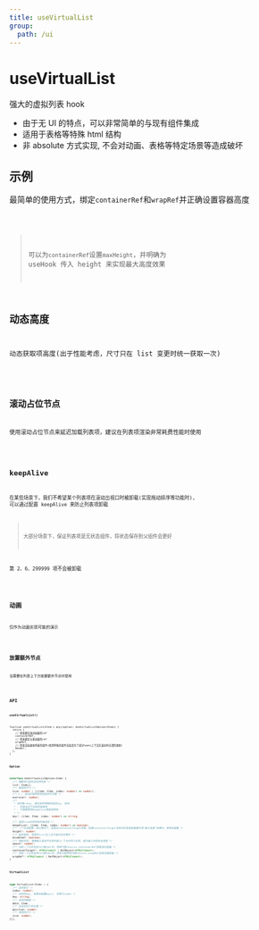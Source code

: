 ```yaml
---
title: useVirtualList
group:
  path: /ui
---
```


# useVirtualList

强大的虚拟列表 hook

- 由于无 UI 的特点，可以非常简单的与现有组件集成
- 适用于表格等特殊 html 结构
- 非 absolute 方式实现, 不会对动画、表格等特定场景等造成破坏

## 示例

最简单的使用方式，绑定`containerRef`和`wrapRef`并正确设置容器高度

<code src="./useVirtualList.demo.tsx" />

> 可以为`containerRef`设置`maxHeight`，并明确为 useHook 传入 height 来实现最大高度效果

## 动态高度

动态获取项高度(出于性能考虑，尺寸只在 list 变更时统一获取一次)

<code src="./useVirtualList.dynamic.demo.tsx" />

## 滚动占位节点

使用滚动占位节点来延迟加载列表项，建议在列表项渲染非常耗费性能时使用

<code src="./useVirtualList.scrolling.demo.tsx" />

## keepAlive

在某些场景下，我们不希望某个列表项在滚动出视口时被卸载(实现拖动排序等功能时), 可以通过配置 keepAlive 来防止列表项卸载

> 大部分场景下，保证列表项是无状态组件，将状态保存到父组件会更好

第 2、6、299999 项不会被卸载

<code src="./useVirtualList.keepAlive.demo.tsx" />

## 动画

仅作为动画实现可能的演示

<code src="./useVirtualList.anime.demo.tsx" />

## 放置额外节点

当需要在列表上下方放置额外节点时使用

<code src="./useVirtualList.plh.demo.tsx" />

## API

**useVirtualList()**

```tsx | pure
function useVirtualList<Item = any>(option: UseVirtualListOption<Item>) {
  return {
    // 用来绑定滚动容器的ref
    containerRef,
    // 用来绑定元素容器的ref
    wrapRef,
    // 用来渲染虚拟列表的组件(使用单独的组件渲染是为了减少hooks上下文在滚动时无谓的更新)
    Render,
  };
}
```

**Option**

```ts
interface UseVirtualListOption<Item> {
  /** 需要进行虚拟滚动的列表 */
  list: Item[];
  /** 每项的尺寸 */
  size: number | ((item: Item, index: number) => number);
  /** 1 | 滚动区域两侧预渲染的节点数 */
  overscan?: number;
  /**
   * 项的唯一key, 建议始终明确的指定key, 除非:
   * - 列表永远不会排序或更改
   * - 不需要使用keepAlive等高级特性
   * */
  key?: (item: Item, index: number) => string;

  /** 返回true的项将始终被渲染 */
  keepAlive?: (item: Item, index: number) => boolean;
  /** 一个可选配置，默认情况下，高度从containerTarget获取，如果containerTarget没有实际高度或需要实现"最大高度"效果时，使用此配置 */
  height?: number;
  /** 是否禁用, 禁用时list为[]且不监听任何事件 */
  disabled?: boolean;
  /** 预留空间, 需要插入其他节点到列表上/下方时传入此项，值为插入内容的总高度 */
  space?: number;
  /** 当有一个已存在的ref或html时，用来代替returns.containerRef获取滚动容器 */
  containerTarget?: HTMLElement | RefObject<HTMLElement>;
  /** 当有一个已存在的ref或html时，用来代替用来代替returns.wrapRef获取包裹容器 */
  wrapRef?: HTMLElement | RefObject<HTMLElement>;
}
```

**VirtualList**

```ts
type VirtualList<Item> = {
  /** 该项索引 */
  index: number;
  /** 该项的key, 如果未配置key(), 则等于index */
  key: string;
  /** 该项的数据 */
  data: Item;
  /** 应该应位于的位置 */
  position: number;
  /** 改项的尺寸 */
  size: number;
}[];
```
